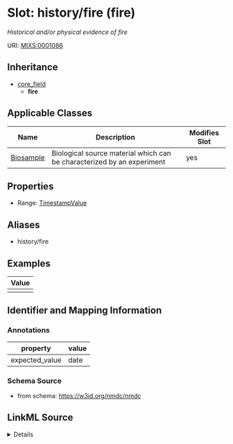 # Slot: history/fire (fire)


_Historical and/or physical evidence of fire_



URI: [MIXS:0001086](https://w3id.org/mixs/0001086)




## Inheritance

* [core_field](core_field.md)
    * **fire**





## Applicable Classes

| Name | Description | Modifies Slot |
| --- | --- | --- |
[Biosample](Biosample.md) | Biological source material which can be characterized by an experiment |  yes  |







## Properties

* Range: [TimestampValue](TimestampValue.md)



## Aliases


* history/fire




## Examples

| Value |
| --- |
|  |

## Identifier and Mapping Information





### Annotations

| property | value |
| --- | --- |
| expected_value | date || occurrence | 1 |



### Schema Source


* from schema: https://w3id.org/nmdc/nmdc




## LinkML Source

<details>
```yaml
name: fire
annotations:
  expected_value:
    tag: expected_value
    value: date
  occurrence:
    tag: occurrence
    value: '1'
description: Historical and/or physical evidence of fire
title: history/fire
examples:
- value: ''
from_schema: https://w3id.org/nmdc/nmdc
aliases:
- history/fire
rank: 1000
is_a: core field
slot_uri: MIXS:0001086
multivalued: false
alias: fire
domain_of:
- Biosample
range: TimestampValue

```
</details>
